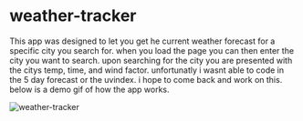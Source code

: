 # weather-tracker

This app was designed to let you get he current weather forecast for a specific city you search for. 
when you load the page you can then enter the city you want to search.
upon searching for the city you are presented with the citys temp, time, and wind factor.
unfortunatly i wasnt able to code in the 5 day forecast or the uvindex. i hope to come back and work on this.
below is a demo gif of how the app works.

![weather-tracker](https://user-images.githubusercontent.com/75324665/116261089-51175e00-a745-11eb-9020-f6632bf2f32c.gif)
